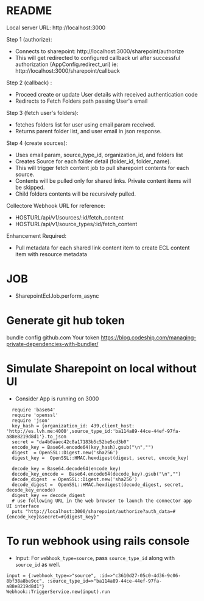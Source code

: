 # README

Local server URL: http://localhost:3000

Step 1 (authorize):
- Connects to sharepoint: http://localhost:3000/sharepoint/authorize
- This will get redirected to configured callback url after successful authorization (AppConfig.redirect_uri) ie: http://localhost:3000/sharepoint/callback

Step 2 (callback) :
- Proceed create or update User details with received authentication code
- Redirects to Fetch Folders path passing User's email

Step 3 (fetch user's folders):
- fetches folders list for user using email param received.
- Returns parent folder list, and user email in json response.

Step 4 (create sources):
- Uses email param, source_type_id, organization_id, and folders list
- Creates Source for each folder detail (folder_id, folder_name).
- This will trigger fetch content job to pull sharepoint contents for each source.
- Contents will be pulled only for shared links. Private content items will be skipped.
- Child folders contents will be recursively pulled.

Collectore Webhook URL for reference:
- HOSTURL/api/v1/sources/:id/fetch_content
- HOSTURL/api/v1/source_types/:id/fetch_content

Enhancement Required:
- Pull metadata for each shared link content item to create ECL content item
  with resource metadata

# JOB
- SharepointEclJob.perform_async

# Generate git hub token 
bundle config github.com Your token
https://blog.codeship.com/managing-private-dependencies-with-bundler/

# Simulate Sharepoint on local without UI
  - Consider App is running on 3000
```
  require 'base64'
  require 'openssl'
  require 'json'
  key_hash = {organization_id: 439,client_host: 'http://es.lvh.me:4000',source_type_id:'ba114a89-44ce-44ef-97fa-a88e8219d8d1'}.to_json
  secret = "da4b0aaec42c8a17183b5c52be5cd3b0"
  encode_key = Base64.encode64(key_hash).gsub("\n","")
  digest  = OpenSSL::Digest.new('sha256')
  digest_key =  OpenSSL::HMAC.hexdigest(digest, secret, encode_key)

  decode_key = Base64.decode64(encode_key)
  decode_key_encode =  Base64.encode64(decode_key).gsub("\n","")
  decode_digest  = OpenSSL::Digest.new('sha256')
  decode_digest =  OpenSSL::HMAC.hexdigest(decode_digest, secret, decode_key_encode)
  digest_key == decode_digest
  # use following URL in the web browser to launch the connector app UI interface
  puts "http://localhost:3000/sharepoint/authorize?auth_data=#{encode_key}&secret=#{digest_key}"
```
 # To run webhook using rails console
  - Input: For `webhook_type=source`, pass `source_type_id` along with `source_id` as well.
```
input = {:webhook_type=>"source", :id=>"c3610d27-05c0-4d36-9c06-8bf38a8be9cc", :source_type_id=>"ba114a89-44ce-44ef-97fa-a88e8219d8d1"}
Webhook::TriggerService.new(input).run
```